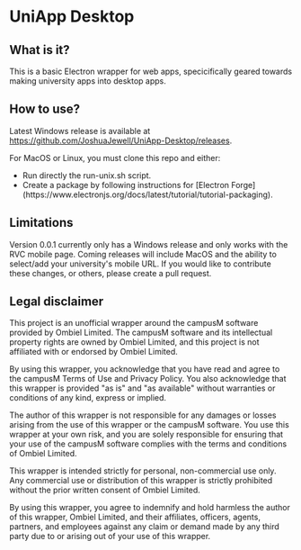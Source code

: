 # UniApp Desktop
## What is it?
This is a basic Electron wrapper for web apps, specicifically geared towards making university apps into desktop apps. 

## How to use?
Latest Windows release is available at https://github.com/JoshuaJewell/UniApp-Desktop/releases.

For MacOS or Linux, you must clone this repo and either:
<ul>
    <li>Run directly the run-unix.sh script.</li>
    <li>Create a package by following instructions for [Electron Forge](https://www.electronjs.org/docs/latest/tutorial/tutorial-packaging).</li>
</ul>

## Limitations
Version 0.0.1 currently only has a Windows release and only works with the RVC mobile page. Coming releases will include MacOS and the ability to select/add your university's mobile URL. If you would like to contribute these changes, or others, please create a pull request.

## Legal disclaimer
This project is an unofficial wrapper around the campusM software provided by Ombiel Limited. The campusM software and its intellectual property rights are owned by Ombiel Limited, and this project is not affiliated with or endorsed by Ombiel Limited.

By using this wrapper, you acknowledge that you have read and agree to the campusM Terms of Use and Privacy Policy. You also acknowledge that this wrapper is provided "as is" and "as available" without warranties or conditions of any kind, express or implied.

The author of this wrapper is not responsible for any damages or losses arising from the use of this wrapper or the campusM software. You use this wrapper at your own risk, and you are solely responsible for ensuring that your use of the campusM software complies with the terms and conditions of Ombiel Limited.

This wrapper is intended strictly for personal, non-commercial use only. Any commercial use or distribution of this wrapper is strictly prohibited without the prior written consent of Ombiel Limited.

By using this wrapper, you agree to indemnify and hold harmless the author of this wrapper, Ombiel Limited, and their affiliates, officers, agents, partners, and employees against any claim or demand made by any third party due to or arising out of your use of this wrapper.
